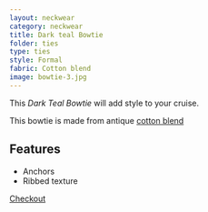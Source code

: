 ```yaml
---
layout: neckwear
category: neckwear
title: Dark teal Bowtie
folder: ties
type: ties
style: Formal
fabric: Cotton blend
image: bowtie-3.jpg
---
```


This *Dark Teal Bowtie* will add style to your cruise.

This bowtie is made from antique [cotton blend](http://en.wikipedia.org/wiki/Weaving)

## Features

- Anchors
- Ribbed texture

<a class="btn btn-alt milli" href="{{site.baseurl}}/cart/">Checkout</a>



